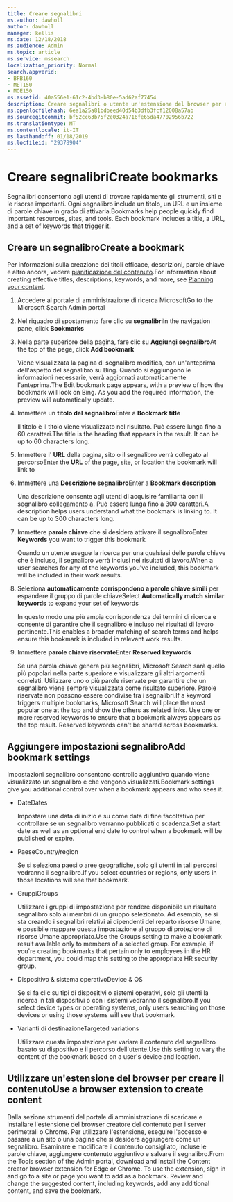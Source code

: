 ```yaml
---
title: Creare segnalibri
ms.author: dawholl
author: dawholl
manager: kellis
ms.date: 12/18/2018
ms.audience: Admin
ms.topic: article
ms.service: mssearch
localization_priority: Normal
search.appverid:
- BFB160
- MET150
- MOE150
ms.assetid: 40a556e1-61c2-4bd3-b80e-5ad62af77454
description: Creare segnalibri o utente un'estensione del browser per aggiungerli ai risultati del lavoro Microsoft Search
ms.openlocfilehash: 6ea1a25a81bdbeed40d54b3dfb3fcf12008a57ab
ms.sourcegitcommit: bf52cc63b75f2e0324a716fe65da47702956b722
ms.translationtype: MT
ms.contentlocale: it-IT
ms.lasthandoff: 01/18/2019
ms.locfileid: "29378904"
---
```

# <a name="create-bookmarks"></a><span data-ttu-id="8c60e-103">Creare segnalibri</span><span class="sxs-lookup"><span data-stu-id="8c60e-103">Create bookmarks</span></span>

<span data-ttu-id="8c60e-p101">Segnalibri consentono agli utenti di trovare rapidamente gli strumenti, siti e le risorse importanti. Ogni segnalibro include un titolo, un URL e un insieme di parole chiave in grado di attivarla.</span><span class="sxs-lookup"><span data-stu-id="8c60e-p101">Bookmarks help people quickly find important resources, sites, and tools. Each bookmark includes a title, a URL, and a set of keywords that trigger it.</span></span>
  
## <a name="create-a-bookmark"></a><span data-ttu-id="8c60e-106">Creare un segnalibro</span><span class="sxs-lookup"><span data-stu-id="8c60e-106">Create a bookmark</span></span>

<span data-ttu-id="8c60e-107">Per informazioni sulla creazione dei titoli efficace, descrizioni, parole chiave e altro ancora, vedere [pianificazione del contenuto](plan-your-content.md).</span><span class="sxs-lookup"><span data-stu-id="8c60e-107">For information about creating effective titles, descriptions, keywords, and more, see [Planning your content](plan-your-content.md).</span></span>
  
1. <span data-ttu-id="8c60e-108">Accedere al portale di amministrazione di ricerca Microsoft</span><span class="sxs-lookup"><span data-stu-id="8c60e-108">Go to the Microsoft Search Admin portal</span></span>
    
2. <span data-ttu-id="8c60e-109">Nel riquadro di spostamento fare clic su **segnalibri**</span><span class="sxs-lookup"><span data-stu-id="8c60e-109">In the navigation pane, click **Bookmarks**</span></span>
    
3. <span data-ttu-id="8c60e-110">Nella parte superiore della pagina, fare clic su **Aggiungi segnalibro**</span><span class="sxs-lookup"><span data-stu-id="8c60e-110">At the top of the page, click **Add bookmark**</span></span>
    
    <span data-ttu-id="8c60e-p102">Viene visualizzata la pagina di segnalibro modifica, con un'anteprima dell'aspetto del segnalibro su Bing. Quando si aggiungono le informazioni necessarie, verrà aggiornati automaticamente l'anteprima.</span><span class="sxs-lookup"><span data-stu-id="8c60e-p102">The Edit bookmark page appears, with a preview of how the bookmark will look on Bing. As you add the required information, the preview will automatically update.</span></span>
    
4. <span data-ttu-id="8c60e-113">Immettere un **titolo del segnalibro**</span><span class="sxs-lookup"><span data-stu-id="8c60e-113">Enter a **Bookmark title**</span></span>
    
    <span data-ttu-id="8c60e-p103">Il titolo è il titolo viene visualizzato nel risultato. Può essere lunga fino a 60 caratteri.</span><span class="sxs-lookup"><span data-stu-id="8c60e-p103">The title is the heading that appears in the result. It can be up to 60 characters long.</span></span>
    
5. <span data-ttu-id="8c60e-116">Immettere l' **URL** della pagina, sito o il segnalibro verrà collegato al percorso</span><span class="sxs-lookup"><span data-stu-id="8c60e-116">Enter the **URL** of the page, site, or location the bookmark will link to</span></span> 
    
6. <span data-ttu-id="8c60e-117">Immettere una **Descrizione segnalibro**</span><span class="sxs-lookup"><span data-stu-id="8c60e-117">Enter a **Bookmark description**</span></span>
    
    <span data-ttu-id="8c60e-p104">Una descrizione consente agli utenti di acquisire familiarità con il segnalibro collegamento a. Può essere lunga fino a 300 caratteri.</span><span class="sxs-lookup"><span data-stu-id="8c60e-p104">A description helps users understand what the bookmark is linking to. It can be up to 300 characters long.</span></span>
    
7. <span data-ttu-id="8c60e-120">Immettere **parole chiave** che si desidera attivare il segnalibro</span><span class="sxs-lookup"><span data-stu-id="8c60e-120">Enter **Keywords** you want to trigger this bookmark</span></span> 
    
    <span data-ttu-id="8c60e-121">Quando un utente esegue la ricerca per una qualsiasi delle parole chiave che è incluso, il segnalibro verrà inclusi nei risultati di lavoro.</span><span class="sxs-lookup"><span data-stu-id="8c60e-121">When a user searches for any of the keywords you've included, this bookmark will be included in their work results.</span></span>
    
8. <span data-ttu-id="8c60e-122">Seleziona **automaticamente corrispondono a parole chiave simili** per espandere il gruppo di parole chiave</span><span class="sxs-lookup"><span data-stu-id="8c60e-122">Select **Automatically match similar keywords** to expand your set of keywords</span></span> 
    
    <span data-ttu-id="8c60e-123">In questo modo una più ampia corrispondenza dei termini di ricerca e consente di garantire che il segnalibro è incluso nei risultati di lavoro pertinente.</span><span class="sxs-lookup"><span data-stu-id="8c60e-123">This enables a broader matching of search terms and helps ensure this bookmark is included in relevant work results.</span></span>
    
9. <span data-ttu-id="8c60e-124">Immettere **parole chiave riservate**</span><span class="sxs-lookup"><span data-stu-id="8c60e-124">Enter **Reserved keywords**</span></span>
    
    <span data-ttu-id="8c60e-p105">Se una parola chiave genera più segnalibri, Microsoft Search sarà quello più popolari nella parte superiore e visualizzare gli altri argomenti correlati. Utilizzare uno o più parole riservate per garantire che un segnalibro viene sempre visualizzata come risultato superiore. Parole riservate non possono essere condivise tra i segnalibri.</span><span class="sxs-lookup"><span data-stu-id="8c60e-p105">If a keyword triggers multiple bookmarks, Microsoft Search will place the most popular one at the top and show the others as related links. Use one or more reserved keywords to ensure that a bookmark always appears as the top result. Reserved keywords can't be shared across bookmarks.</span></span>
    
## <a name="add-bookmark-settings"></a><span data-ttu-id="8c60e-128">Aggiungere impostazioni segnalibro</span><span class="sxs-lookup"><span data-stu-id="8c60e-128">Add bookmark settings</span></span>

<span data-ttu-id="8c60e-129">Impostazioni segnalibro consentono controllo aggiuntivo quando viene visualizzato un segnalibro e che vengono visualizzati.</span><span class="sxs-lookup"><span data-stu-id="8c60e-129">Bookmark settings give you additional control over when a bookmark appears and who sees it.</span></span>
  
- <span data-ttu-id="8c60e-130">Date</span><span class="sxs-lookup"><span data-stu-id="8c60e-130">Dates</span></span>
    
    <span data-ttu-id="8c60e-131">Impostare una data di inizio e su come data di fine facoltativo per controllare se un segnalibro verranno pubblicati o scadenza.</span><span class="sxs-lookup"><span data-stu-id="8c60e-131">Set a start date as well as an optional end date to control when a bookmark will be published or expire.</span></span> 
    
- <span data-ttu-id="8c60e-132">Paese</span><span class="sxs-lookup"><span data-stu-id="8c60e-132">Country/region</span></span>
    
    <span data-ttu-id="8c60e-133">Se si seleziona paesi o aree geografiche, solo gli utenti in tali percorsi vedranno il segnalibro.</span><span class="sxs-lookup"><span data-stu-id="8c60e-133">If you select countries or regions, only users in those locations will see that bookmark.</span></span>
    
- <span data-ttu-id="8c60e-134">Gruppi</span><span class="sxs-lookup"><span data-stu-id="8c60e-134">Groups</span></span>
    
    <span data-ttu-id="8c60e-p106">Utilizzare i gruppi di impostazione per rendere disponibile un risultato segnalibro solo ai membri di un gruppo selezionato. Ad esempio, se si sta creando i segnalibri relativi ai dipendenti del reparto risorse Umane, è possibile mappare questa impostazione al gruppo di protezione di risorse Umane appropriato.</span><span class="sxs-lookup"><span data-stu-id="8c60e-p106">Use the Groups setting to make a bookmark result available only to members of a selected group. For example, if you're creating bookmarks that pertain only to employees in the HR department, you could map this setting to the appropriate HR security group.</span></span>
    
- <span data-ttu-id="8c60e-137">Dispositivo &amp; sistema operativo</span><span class="sxs-lookup"><span data-stu-id="8c60e-137">Device &amp; OS</span></span>
    
    <span data-ttu-id="8c60e-138">Se si fa clic su tipi di dispositivi o sistemi operativi, solo gli utenti la ricerca in tali dispositivi o con i sistemi vedranno il segnalibro.</span><span class="sxs-lookup"><span data-stu-id="8c60e-138">If you select device types or operating systems, only users searching on those devices or using those systems will see that bookmark.</span></span>
    
- <span data-ttu-id="8c60e-139">Varianti di destinazione</span><span class="sxs-lookup"><span data-stu-id="8c60e-139">Targeted variations</span></span>
    
    <span data-ttu-id="8c60e-140">Utilizzare questa impostazione per variare il contenuto del segnalibro basato su dispositivo e il percorso dell'utente.</span><span class="sxs-lookup"><span data-stu-id="8c60e-140">Use this setting to vary the content of the bookmark based on a user's device and location.</span></span>
    
## <a name="use-a-browser-extension-to-create-content"></a><span data-ttu-id="8c60e-141">Utilizzare un'estensione del browser per creare il contenuto</span><span class="sxs-lookup"><span data-stu-id="8c60e-141">Use a browser extension to create content</span></span>

<span data-ttu-id="8c60e-p107">Dalla sezione strumenti del portale di amministrazione di scaricare e installare l'estensione del browser creatore del contenuto per i server perimetrali o Chrome. Per utilizzare l'estensione, eseguire l'accesso e passare a un sito o una pagina che si desidera aggiungere come un segnalibro. Esaminare e modificare il contenuto consigliato, incluse le parole chiave, aggiungere contenuto aggiuntivo e salvare il segnalibro.</span><span class="sxs-lookup"><span data-stu-id="8c60e-p107">From the Tools section of the Admin portal, download and install the Content creator browser extension for Edge or Chrome. To use the extension, sign in and go to a site or page you want to add as a bookmark. Review and change the suggested content, including keywords, add any additional content, and save the bookmark.</span></span>